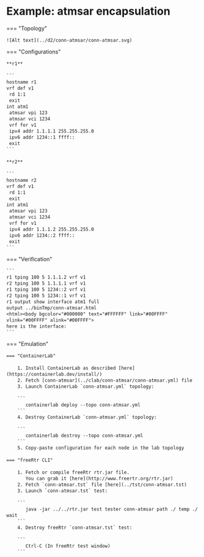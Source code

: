 # Example: atmsar encapsulation

=== "Topology"

    ![Alt text](../d2/conn-atmsar/conn-atmsar.svg)

=== "Configurations"

    **r1**

    ```
    hostname r1
    vrf def v1
     rd 1:1
     exit
    int atm1
     atmsar vpi 123
     atmsar vci 1234
     vrf for v1
     ipv4 addr 1.1.1.1 255.255.255.0
     ipv6 addr 1234::1 ffff::
     exit
    ```

    **r2**

    ```
    hostname r2
    vrf def v1
     rd 1:1
     exit
    int atm1
     atmsar vpi 123
     atmsar vci 1234
     vrf for v1
     ipv4 addr 1.1.1.2 255.255.255.0
     ipv6 addr 1234::2 ffff::
     exit
    ```

=== "Verification"

    ```
    r1 tping 100 5 1.1.1.2 vrf v1
    r2 tping 100 5 1.1.1.1 vrf v1
    r1 tping 100 5 1234::2 vrf v1
    r2 tping 100 5 1234::1 vrf v1
    r1 output show interface atm1 full
    output ../binTmp/conn-atmsar.html
    <html><body bgcolor="#000000" text="#FFFFFF" link="#00FFFF" vlink="#00FFFF" alink="#00FFFF">
    here is the interface:
    ```

=== "Emulation"

    === "ContainerLab"

        1. Install ContainerLab as described [here](https://containerlab.dev/install/)  
        2. Fetch [conn-atmsar](../clab/conn-atmsar/conn-atmsar.yml) file  
        3. Launch ContainerLab `conn-atmsar.yml` topology:  

        ```
           containerlab deploy --topo conn-atmsar.yml  
        ```
        4. Destroy ContainerLab `conn-atmsar.yml` topology:  

        ```
           containerlab destroy --topo conn-atmsar.yml  
        ```
        5. Copy-paste configuration for each node in the lab topology

    === "freeRtr CLI"

        1. Fetch or compile freeRtr rtr.jar file.  
           You can grab it [here](http://www.freertr.org/rtr.jar)  
        2. Fetch `conn-atmsar.tst` file [here](../tst/conn-atmsar.tst)  
        3. Launch `conn-atmsar.tst` test:  

        ```
           java -jar ../../rtr.jar test tester conn-atmsar path ./ temp ./ wait
        ```
        4. Destroy freeRtr `conn-atmsar.tst` test:  

        ```
           Ctrl-C (In freeRtr test window)
        ```

